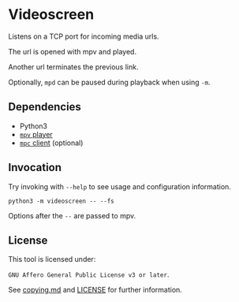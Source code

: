 Videoscreen
===========

Listens on a TCP port for incoming media urls.

The url is opened with mpv and played.

Another url terminates the previous link.

Optionally, `mpd` can be paused during playback when using `-m`.


Dependencies
------------

* Python3
* [`mpv` player](https://mpv.io/)
* [`mpc` client](http://www.musicpd.org/clients/mpc/) (optional)


Invocation
----------

Try invoking with `--help` to see usage and configuration information.

```
python3 -m videoscreen -- --fs
```

Options after the `--` are passed to mpv.


License
-------

This tool is licensed under:

`GNU Affero General Public License v3 or later`.

See [copying.md](copying.md) and [LICENSE](LICENSE) for further information.
